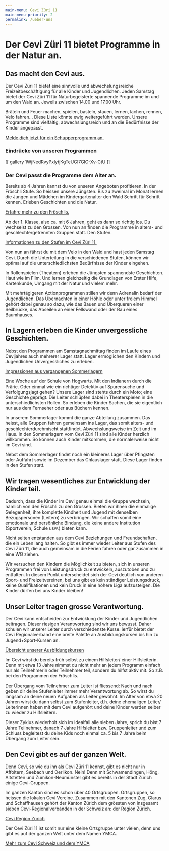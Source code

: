 ```yaml
---
main-menu: Cevi Züri 11
main-menu-priority: 2
permalink: /ueber-uns
---
```


# Der Cevi Züri 11 bietet Programme in der Natur an.

## Das macht den Cevi aus.

Der Cevi Züri 11 bietet eine sinnvolle und abwechslungsreiche Freizeitbeschäftigung für alle Kinder und Jugendlichen.
Jeden Samstag bietet der Cevi Züri 11 für Naturbegeisterte spannende Programme im und um den Wald an. Jeweils zwischen
14.00 und 17.00 Uhr.

Bräteln und Feuer machen, spielen, basteln, stauen, lernen, lachen, rennen, Velo fahren… Diese Liste könnte ewig
weitergeführt werden. Unsere Programme sind vielfältig, abwechslungsreich und an die Bedürfnisse der Kinder angepasst.

[Melde dich jetzt für ein Schupperprogramm an.](/neu-im-cevi)

### Eindrücke von unseren Programmen

[[ gallery 1WjNedRvyPxlytjKgTeUGI7GlC-Xv-CtU ]]

### Der Cevi passt die Programme dem Alter an.

Bereits ab 4 Jahren kannst du von unseren Angeboten profitieren. In der Fröschli Stufe. So heissen unsere Jüngsten. Bis
zu zweimal im Monat lernen die Jungen und Mädchen im Kindergartenalter den Wald Schritt für Schritt kennen. Erleben
Geschichten und die Natur.

[Erfahre mehr zu den Fröschlis.](/stufen/froeschli)

Ab der 1. Klasse, also ca. mit 6 Jahren, geht es dann so richtig los. Du wechselst zu den Grossen. Von nun an finden die
Programme in alters- und geschlechter­getrennten Gruppen statt. Den Stufen.

[Informationen zu den Stufen im Cevi Züri 11.](/stufen)

Von nun an fährst du mit dem Velo in den Wald und hast jeden Samstag Cevi. Durch die Unterteilung in die verschiedenen
Stufen, können wir optimal auf die unterschiedlichsten Bedürfnisse der Kinder eingehen.

In Rollenspielen (Theatern) erleben die Jüngsten spannendste Geschichten. Haut wie im Film. Und lernen gleichzeitig die
Grundlagen von Erster Hilfe, Kartenkunde, Umgang mit der Natur und vielem mehr.

Mit mehrtägigeren Actionprogrammen stillen wir denn Adrenalin bedarf der Jugendlichen. Das Übernachten in einer Höhle
oder unter freiem Himmel gehört dabei genau so dazu, wie das Bauen und Überqueren einer Seilbrücke, das Abseilen an
einer Fellswand oder der Bau eines Baumhauses.

## In Lagern erleben die Kinder unvergessliche Geschichten.

Nebst den Programmen am Samstagnachmittag finden im Laufe eines Cevijahres auch mehrerer Lager statt. Lager ermöglichen
den Kindern und Jugendlichen Unvergessliches zu erleben.

[Impressionen aus vergangenen Sommerlagern](/sola)

Eine Woche auf der Schule von Hogwarts. Mit den Indianern durch die Prärie. Oder einmal wie ein richtiger Detektiv auf
Spurensuche und Verfolgungsjagt gehen? Unsere Lager sind stehts durch ein Moto; eine Geschichte geprägt. Die Leiter
schlüpfen dabei in Theaterspielen in die unterschiedlichsten Rollen. So erleben die Kinder Sachen, die sie eigentlich
nur aus dem Fernseher oder aus Büchern kennen.

In unserem Sommerlager kommt die ganze Abteilung zusammen. Das heisst, alle Gruppen fahren gemeinsam ins Lager, das
somit alters- und geschlechterdurchmischt stattfindet. Abwechslungsweise im Zelt und im Haus. In den Sommerlagern vom
Cevi Züri 11 sind alle Kinder herzlich willkommen. So können auch Kinder mitkommen, die normalerweise nicht im Cevi
sind.

Nebst dem Sommerlager findet noch ein kleineres Lager über Pfingsten oder Auffahrt sowie im Dezember das Chlauslager
statt. Diese Lager finden in den Stufen statt.

## Wir tragen wesentliches zur Entwicklung der Kinder teil.

Dadurch, dass die Kinder im Cevi genau einmal die Gruppe wechseln, nämlich von den Fröschli zu den Grossen. Bieten wir
ihnen die einmalige Gelegenheit, ihre komplette Kindheit und Jugend mit denselben Bezugspersonen (Leitern) zu
verbringen. Wir schaffen somit eine emotionale und persönliche Bindung, die keine andere Institution (Sportverein,
Schule usw.) bieten kann.

Nicht selten entstanden aus dem Cevi Beziehungen und Freundschaften, die ein Leben lang halten. So gibt es immer wieder
Leiter aus Stufen des Cevi Züri 11, die auch gemeinsam in die Ferien fahren oder gar zusammen in eine WG ziehen.

Wir versuchen den Kindern die Möglichkeit zu bieten, sich in unseren Programmen frei von Leistungsdruck zu entwickeln,
auszutoben und zu entfalten. In diesem Punkt unterscheidet sich der Cevi deutlich von anderen Sport- und
Freizeitvereinen, bei uns gibt es kein ständiger Leistungsdruck, keine Qualifikationen und kein Druck in eine höhere
Liga aufzusteigen. Die Kinder dürfen bei uns Kinder bleiben!

## Unser Leiter tragen grosse Verantwortung.

Der Cevi kann entscheiden zur Entwicklung der Kinder und Jugendlichen beitragen. Dieser riesigen Verantwortung sind wir
uns bewusst. Daher schulen wir unserer Leiter durch verschiedenste Kurse. ierfür bietet der Cevi Regionalverband eine
breite Palette an Ausbildungskursen bis hin zu Jugend+Sport-Kursen an.

[Übersicht unserer Ausbildungskursen](/cevi/kurse)

Im Cevi wirst du bereits früh selbst zu einem Hilfsleiter/ einer Hilfsleiterin. Denn mit etwa 13 Jahre nimmst du nicht
mehr an jedem Programm einfach nur als Teilnehmerin oder Teilnehmer teil, sondern du hilfst aktiv mit. So z.B. bei den
Programmen der Fröschlis.

Der Übergang vom Teilnehmer zum Leiter ist fliessend: Nach und nach geben dir deine Stufenleiter immer mehr
Verantwortung ab. So wirst du langsam an deine neuen Aufgaben als Leiter gewöhnt. Im Alter von etwa 20 Jahren wirst du
dann selbst zum Stufenleiter, d.h. deine ehemaligen Leiter/ Leiterinnen haben mit dem Cevi aufgehört und deine Kinder
werden selber zu wieder zu Hilfsleitern.

Dieser Zyklus wiederholt sich im Idealfall alle sieben Jahre, sprich du bist 7 Jahre Teilnehmer, danach 7 Jahre
Hilfsleiter bzw. Gruppenleiter und zum Schluss begleitest du deine Kids noch einmal ca. 5 bis 7 Jahre beim Übergang zum
Leiter sein.

## Den Cevi gibt es auf der ganzen Welt.

Denn Cevi, so wie du ihn als Cevi Züri 11 kennst, gibt es nicht nur in Affoltern, Seebach und Oerlikon. Nein! Denn mit
Schwamendingen, Höng, Altstetten und Zumikon-Neumünster gibt es bereits in der Stadt Zürich einige Cevi-Gruppen.

Im ganzen Kanton sind es schon über 40 Ortsgruppen. Ortsgruppen, so heissen die lokalen Cevi Vereine. Zusammen mit den
Kantonen Zug, Glarus und Schaffhausen gehört der Kanton Zürich dem grössten von insgesamt sieben Cevi-Regionalverbänden
in der Schweiz an: der Region Zürich.

[Cevi Region Zürich](/cevi/region-zuerich)

Der Cevi Züri 11 ist somit nur eine kleine Ortsgruppe unter vielen, denn uns gibt es auf der ganzen Welt unter dem Namen YMCA.

[Mehr zum Cevi Schweiz und dem YMCA](/cevi/cevi-schweiz)
